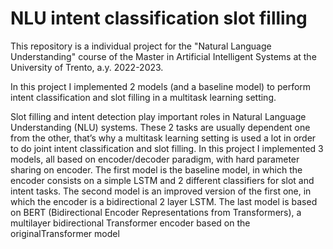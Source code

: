 # NLU intent classification slot filling 
This repository is a individual project for the "Natural Language Understanding" course of the Master in Artificial Intelligent Systems at the University of Trento, a.y. 2022-2023.

In this project I implemented 2 models (and a baseline model) to perform intent classification and slot filling in a multitask learning setting.

Slot filling and intent detection play important roles in Natural Language Understanding (NLU) systems. These 2 tasks are usually dependent one from the other, that’s why a multitask learning setting is used a lot in order to do joint intent classification and slot filling. In this project I implemented 3 models, all
based on encoder/decoder paradigm, with hard parameter sharing on encoder. The first model is the baseline model, in which the encoder consists on a simple LSTM and 2 different classifiers for slot and intent tasks. The second model is an improved version of the first one, in which the encoder is a bidirectional 2 layer LSTM. The last model is based on BERT (Bidirectional Encoder Representations from Transformers), a multilayer bidirectional Transformer encoder based on the originalTransformer model 
